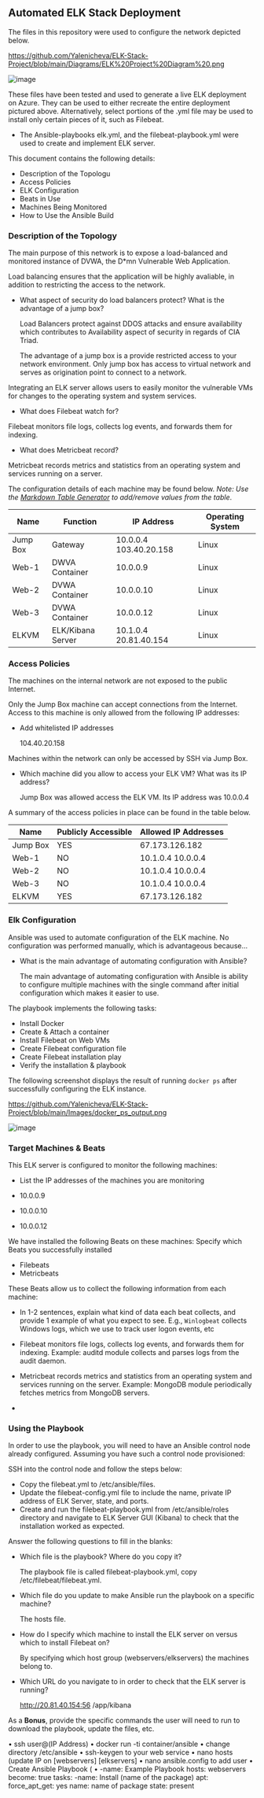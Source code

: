 ## Automated ELK Stack Deployment

The files in this repository were used to configure the network depicted below.

https://github.com/Yalenicheva/ELK-Stack-Project/blob/main/Diagrams/ELK%20Project%20Diagram%20.png


![image](https://user-images.githubusercontent.com/76926788/116769510-581ec480-aa02-11eb-8614-30298374fe7c.png)

These files have been tested and used to generate a live ELK deployment on Azure. They can be used to either recreate the entire deployment pictured above. Alternatively, select portions of the .yml file may be used to install only certain pieces of it, such as Filebeat.

  - The Ansible-playbooks elk.yml, and the filebeat-playbook.yml were used to create and implement ELK server.


This document contains the following details:
- Description of the Topologu
- Access Policies
- ELK Configuration
- Beats in Use
- Machines Being Monitored
- How to Use the Ansible Build

### Description of the Topology

The main purpose of this network is to expose a load-balanced and monitored instance of DVWA, the D*mn Vulnerable Web Application.

Load balancing ensures that the application will be highly avaliable, in addition to restricting the access to the network.

- What aspect of security do load balancers protect? What is the advantage of a jump box?

  Load Balancers protect against DDOS attacks and ensure availability which contributes to Availability aspect of security in regards of CIA Triad.
  
  The advantage of a jump box is a provide restricted access to your network environment. Only jump box has access to virtual network and serves as origination point to connect   to a network. 


Integrating an ELK server allows users to easily monitor the vulnerable VMs for changes to the operating system and system services.

- What does Filebeat watch for?
 
Filebeat monitors file logs, collects log events, and forwards them for indexing.
 
- What does Metricbeat record?

Metricbeat records metrics and statistics from an operating system and services running on a server. 

The configuration details of each machine may be found below.
_Note: Use the [Markdown Table Generator](http://www.tablesgenerator.com/markdown_tables) to add/remove values from the table_.


| Name     | Function          | IP Address             | Operating System |
|----------|-------------------|------------------------|------------------|
| Jump Box | Gateway           | 10.0.0.4 103.40.20.158 | Linux            |
| Web-1    | DWVA Container    | 10.0.0.9               | Linux            |
| Web-2    | DVWA Container    | 10.0.0.10              | Linux            |
| Web-3    | DVWA Container    | 10.0.0.12              | Linux            |
| ELKVM    | ELK/Kibana Server | 10.1.0.4 20.81.40.154  | Linux            |


### Access Policies

The machines on the internal network are not exposed to the public Internet. 

Only the Jump Box machine can accept connections from the Internet. Access to this machine is only allowed from the following IP addresses:

- Add whitelisted IP addresses

  104.40.20.158

Machines within the network can only be accessed by SSH via Jump Box.

- Which machine did you allow to access your ELK VM? What was its IP address?

  Jump Box was allowed access the ELK VM. Its IP address was 10.0.0.4
  
 A summary of the access policies in place can be found in the table below.

|     Name                          |     Publicly   Accessible    |     Allowed   IP Addresses     |
|-----------------------------------|------------------------------|--------------------------------|
|           Jump      Box           |           YES                |           67.173.126.182       |
|           Web-1                   |           NO                 |           10.1.0.4 10.0.0.4    |
|           Web-2                   |           NO                 |           10.1.0.4 10.0.0.4    |
|           Web-3                   |           NO                 |           10.1.0.4 10.0.0.4    |
|           ELKVM                   |           YES                |            67.173.126.182      |
 
 
 
### Elk Configuration

Ansible was used to automate configuration of the ELK machine. No configuration was performed manually, which is advantageous because...
- What is the main advantage of automating configuration with Ansible?

  The main advantage of automating configuration with Ansible is ability to configure multiple machines with the single command after initial configuration which makes it easier to use.  

The playbook implements the following tasks:
- Install Docker
- Create & Attach a container
- Install Filebeat on Web VMs
- Create Filebeat configuration file
- Create Filebeat installation play
- Verify the installation & playbook 

The following screenshot displays the result of running `docker ps` after successfully configuring the ELK instance.  

https://github.com/Yalenicheva/ELK-Stack-Project/blob/main/Images/docker_ps_output.png

![image](https://user-images.githubusercontent.com/76926788/116770420-7a681080-aa09-11eb-9172-8165348f50e9.png)


### Target Machines & Beats

This ELK server is configured to monitor the following machines:

-  List the IP addresses of the machines you are monitoring

- 10.0.0.9
- 10.0.0.10
- 10.0.0.12

We have installed the following Beats on these machines:
Specify which Beats you successfully installed

 - Filebeats
 - Metricbeats

These Beats allow us to collect the following information from each machine:

- In 1-2 sentences, explain what kind of data each beat collects, and provide 1 example of what you expect to see. E.g., `Winlogbeat` collects Windows logs, which we use to track user logon events, etc

 - Filebeat monitors file logs, collects log events, and forwards them for indexing. Example: auditd module collects and parses logs from the audit daemon.

 - Metricbeat records metrics and statistics from an operating system and services running on the server. Example: MongoDB module periodically fetches metrics from MongoDB servers. 
 - 

### Using the Playbook

In order to use the playbook, you will need to have an Ansible control node already configured. Assuming you have such a control node provisioned: 

SSH into the control node and follow the steps below:

- Copy the filebeat.yml to /etc/ansible/files.
- Update the filebeat-config.yml file to include the name, private IP address of ELK Server, state, and ports.
- Create and run the filebeat-playbook.yml from /etc/ansible/roles directory and navigate to ELK Server GUI (Kibana) to check that the installation worked as expected.


Answer the following questions to fill in the blanks:

- Which file is the playbook? Where do you copy it?

  The playbook file is called filebeat-playbook.yml, copy /etc/filebeat/filebeat.yml.


- Which file do you update to make Ansible run the playbook on a specific machine?

  The hosts file. 

- How do I specify which machine to install the ELK server on versus which to install Filebeat on?

  By specifying which host group (webservers/elkservers) the machines belong to.



- Which URL do you navigate to in order to check that the ELK server is running?

  http://20.81.40.154:56 /app/kibana



As a **Bonus**, provide the specific commands the user will need to run to download the playbook, update the files, etc.

•	ssh user@(IP Address)
•	docker run -ti container/ansible
•	change directory /etc/ansible
•	ssh-keygen to your web service
•	nano hosts (update IP on [webservers] [elkservers]
•	nano ansible.config to add user 
•	Create Ansible Playbook (
•	-name: Example Playbook
      hosts: webservers
      become: true
      tasks:
          -name: Install (name of the package)
           apt:
           force_apt_get: yes
           name: name of package
           state: present 








